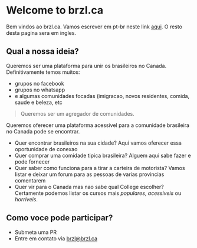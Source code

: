 # Welcome to brzl.ca
Bem vindos ao brzl.ca. Vamos escrever em pt-br neste link [aqui](readme-pt-br.md). O resto desta pagina sera em ingles.

## Qual a nossa ideia?

Queremos ser uma plataforma para unir os brasileiros no Canada. Definitivamente temos muitos:
- grupos no facebook
- grupos no whatsapp
- e algumas comunidades focadas (imigracao, novos residentes, comida, saude e beleza, etc

> Queremos ser um agregador de comunidades. 

Queremos oferecer uma plataforma acessivel para a comunidade brasileira no Canada pode se encontrar.
- Quer encontrar brasileiros na sua cidade? Aqui vamos oferecer essa oportunidade de conexao
- Quer comprar uma comidade tipica brasileira? Alguem aqui sabe fazer e pode fornecer
- Quer saber como funciona para a tirar a carteira de motorista? Vamos listar e deixar um forum para as pessoas de varias provincias comentarem
- Quer vir para o Canada mas nao sabe qual College escolher? Certamente podemos listar os cursos mais *populares*, *acessiveis* ou *horriveis*.

## Como voce pode participar?
- Submeta uma PR
- Entre em contato via brzl@brzl.ca
